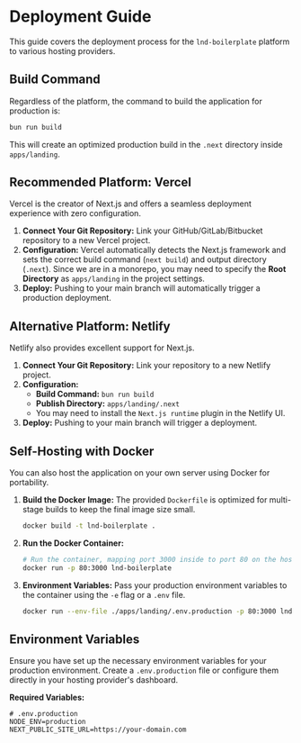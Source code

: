 # Deployment Guide

This guide covers the deployment process for the `lnd-boilerplate` platform to various hosting providers.

## Build Command

Regardless of the platform, the command to build the application for production is:

```bash
bun run build
```

This will create an optimized production build in the `.next` directory inside `apps/landing`.

## Recommended Platform: Vercel

Vercel is the creator of Next.js and offers a seamless deployment experience with zero configuration.

1.  **Connect Your Git Repository:** Link your GitHub/GitLab/Bitbucket repository to a new Vercel project.
2.  **Configuration:** Vercel automatically detects the Next.js framework and sets the correct build command (`next build`) and output directory (`.next`). Since we are in a monorepo, you may need to specify the **Root Directory** as `apps/landing` in the project settings.
3.  **Deploy:** Pushing to your main branch will automatically trigger a production deployment.

## Alternative Platform: Netlify

Netlify also provides excellent support for Next.js.

1.  **Connect Your Git Repository:** Link your repository to a new Netlify project.
2.  **Configuration:**
    *   **Build Command:** `bun run build`
    *   **Publish Directory:** `apps/landing/.next`
    *   You may need to install the `Next.js runtime` plugin in the Netlify UI.
3.  **Deploy:** Pushing to your main branch will trigger a deployment.

## Self-Hosting with Docker

You can also host the application on your own server using Docker for portability.

1.  **Build the Docker Image:**
    The provided `Dockerfile` is optimized for multi-stage builds to keep the final image size small.
    ```bash
    docker build -t lnd-boilerplate .
    ```

2.  **Run the Docker Container:**
    ```bash
    # Run the container, mapping port 3000 inside to port 80 on the host
    docker run -p 80:3000 lnd-boilerplate
    ```

3.  **Environment Variables:**
    Pass your production environment variables to the container using the `-e` flag or a `.env` file.
    ```bash
    docker run --env-file ./apps/landing/.env.production -p 80:3000 lnd-boilerplate
    ```

## Environment Variables

Ensure you have set up the necessary environment variables for your production environment. Create a `.env.production` file or configure them directly in your hosting provider's dashboard.

**Required Variables:**
```
# .env.production
NODE_ENV=production
NEXT_PUBLIC_SITE_URL=https://your-domain.com
```